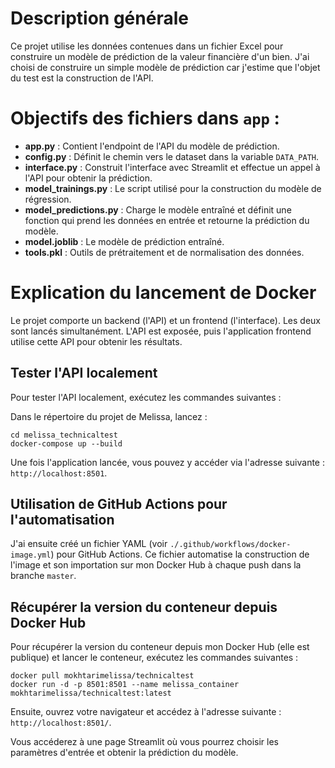 # Description générale
Ce projet utilise les données contenues dans un fichier Excel pour construire un modèle de prédiction de la valeur financière d'un bien. J'ai choisi de construire un simple modèle de prédiction car j'estime que l'objet du test est la construction de l'API.

# Objectifs des fichiers dans `app` :
* **app.py** : Contient l'endpoint de l'API du modèle de prédiction.
* **config.py** : Définit le chemin vers le dataset dans la variable `DATA_PATH`.
* **interface.py** : Construit l'interface avec Streamlit et effectue un appel à l'API pour obtenir la prédiction.
* **model_trainings.py** : Le script utilisé pour la construction du modèle de régression.
* **model_predictions.py** : Charge le modèle entraîné et définit une fonction qui prend les données en entrée et retourne la prédiction du modèle.
* **model.joblib** : Le modèle de prédiction entraîné.
* **tools.pkl** : Outils de prétraitement et de normalisation des données.

# Explication du lancement de Docker

Le projet comporte un backend (l'API) et un frontend (l'interface). Les deux sont lancés simultanément. L'API est exposée, puis l'application frontend utilise cette API pour obtenir les résultats.

## Tester l'API localement

Pour tester l'API localement, exécutez les commandes suivantes :

Dans le répertoire du projet de Melissa, lancez :

```
cd melissa_technicaltest
docker-compose up --build
```

Une fois l'application lancée, vous pouvez y accéder via l'adresse suivante : `http://localhost:8501`.

## Utilisation de GitHub Actions pour l'automatisation

J'ai ensuite créé un fichier YAML (voir `./.github/workflows/docker-image.yml`) pour GitHub Actions. Ce fichier automatise la construction de l'image et son importation sur mon Docker Hub à chaque push dans la branche `master`.

## Récupérer la version du conteneur depuis Docker Hub

Pour récupérer la version du conteneur depuis mon Docker Hub (elle est publique) et lancer le conteneur, exécutez les commandes suivantes :

```
docker pull mokhtarimelissa/technicaltest
docker run -d -p 8501:8501 --name melissa_container mokhtarimelissa/technicaltest:latest
```

Ensuite, ouvrez votre navigateur et accédez à l'adresse suivante : `http://localhost:8501/`.

Vous accéderez à une page Streamlit où vous pourrez choisir les paramètres d'entrée et obtenir la prédiction du modèle.
